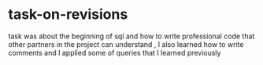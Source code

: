 # task-on-revisions
task was about the beginning of sql and how to write professional code that other partners in the project can understand , I also learned how to write comments and I applied some of queries that I learned previously 
